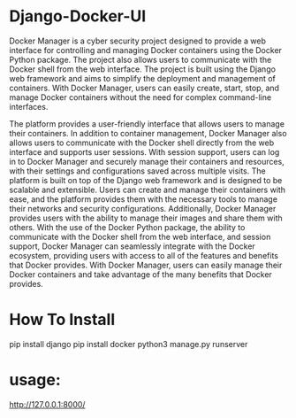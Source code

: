 # Django-Docker-UI
Docker Manager is a cyber security project designed to provide a web interface for controlling and managing Docker containers using the Docker Python package. The project also allows users to communicate with the Docker shell from the web interface. The project is built using the Django web framework and aims to simplify the deployment and management of containers. With Docker Manager, users can easily create, start, stop, and manage Docker containers without the need for complex command-line interfaces.

The platform provides a user-friendly interface that allows users to manage their containers. In addition to container management, Docker Manager also allows users to communicate with the Docker shell directly from the web interface and supports user sessions. With session support, users can log in to Docker Manager and securely manage their containers and resources, with their settings and configurations saved across multiple visits. The platform is built on top of the Django web framework and is designed to be scalable and extensible. Users can create and manage their containers with ease, and the platform provides them with the necessary tools to manage their networks and security configurations. Additionally, Docker Manager provides users with the ability to manage their images and share them with others. With the use of the Docker Python package, the ability to communicate with the Docker shell from the web interface, and session support, Docker Manager can seamlessly integrate with the Docker ecosystem, providing users with access to all of the features and benefits that Docker provides. With Docker Manager, users can easily manage their Docker containers and take advantage of the many benefits that Docker provides.




# How To Install
pip install django
pip install docker
python3 manage.py runserver



# usage:

http://127.0.0.1:8000/


